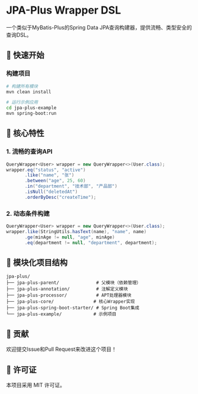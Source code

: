 # JPA-Plus Wrapper DSL

一个类似于MyBatis-Plus的Spring Data JPA查询构建器，提供流畅、类型安全的查询DSL。

## 🚀 快速开始

### 构建项目

```bash
# 构建所有模块
mvn clean install

# 运行示例应用
cd jpa-plus-example
mvn spring-boot:run
```

## 🎯 核心特性

### 1. 流畅的查询API

```java
QueryWrapper<User> wrapper = new QueryWrapper<>(User.class);
wrapper.eq("status", "active")
       .like("name", "张")
       .between("age", 25, 60)
       .in("department", "技术部", "产品部")
       .isNull("deletedAt")
       .orderByDesc("createTime");
```

### 2. 动态条件构建

```java
QueryWrapper<User> wrapper = new QueryWrapper<>(User.class);
wrapper.like(StringUtils.hasText(name), "name", name)
       .ge(minAge != null, "age", minAge)
       .eq(department != null, "department", department);
```

## 📁 模块化项目结构

```
jpa-plus/
├── jpa-plus-parent/              # 父模块（依赖管理）
├── jpa-plus-annotation/          # 注解定义模块
├── jpa-plus-processor/           # APT处理器模块
├── jpa-plus-core/               # 核心Wrapper实现
├── jpa-plus-spring-boot-starter/ # Spring Boot集成
└── jpa-plus-example/            # 示例项目
```

## 🤝 贡献

欢迎提交Issue和Pull Request来改进这个项目！

## 📄 许可证

本项目采用 MIT 许可证。